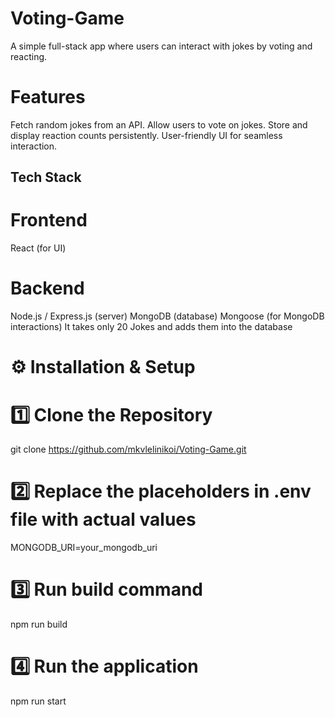 # Voting-Game
A simple full-stack app where users can interact with jokes by voting and reacting.

# Features
Fetch random jokes from an API. Allow users to vote on jokes. Store and display reaction counts persistently. User-friendly UI for seamless interaction.

## Tech Stack
# Frontend
React (for UI)

# Backend
Node.js / Express.js (server) MongoDB (database) Mongoose (for MongoDB interactions)
It takes only 20 Jokes and adds them into the database


# ⚙️ Installation & Setup

# 1️⃣ Clone the Repository
git clone https://github.com/mkvlelinikoi/Voting-Game.git

# 2️⃣ Replace the placeholders in .env file with actual values
MONGODB_URI=your_mongodb_uri

# 3️⃣ Run build command
npm run build

# 4️⃣ Run the application
npm run start
